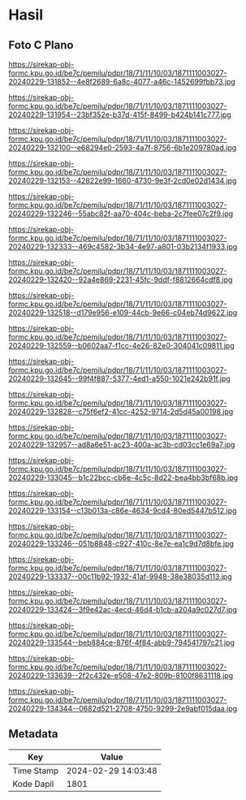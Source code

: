 # Hasil

## Foto C Plano

https://sirekap-obj-formc.kpu.go.id/be7c/pemilu/pdpr/18/71/11/10/03/1871111003027-20240229-131852--4e8f2689-6a8c-4077-a46c-1452699fbb73.jpg

https://sirekap-obj-formc.kpu.go.id/be7c/pemilu/pdpr/18/71/11/10/03/1871111003027-20240229-131954--23bf352e-b37d-415f-8499-b424b141c777.jpg

https://sirekap-obj-formc.kpu.go.id/be7c/pemilu/pdpr/18/71/11/10/03/1871111003027-20240229-132100--e68294e0-2593-4a7f-8756-6b1e209780ad.jpg

https://sirekap-obj-formc.kpu.go.id/be7c/pemilu/pdpr/18/71/11/10/03/1871111003027-20240229-132153--42822e99-1660-4730-9e3f-2cd0e02d1434.jpg

https://sirekap-obj-formc.kpu.go.id/be7c/pemilu/pdpr/18/71/11/10/03/1871111003027-20240229-132246--55abc82f-aa70-404c-beba-2c7fee07c2f9.jpg

https://sirekap-obj-formc.kpu.go.id/be7c/pemilu/pdpr/18/71/11/10/03/1871111003027-20240229-132333--469c4582-3b34-4e97-a801-03b2134f1933.jpg

https://sirekap-obj-formc.kpu.go.id/be7c/pemilu/pdpr/18/71/11/10/03/1871111003027-20240229-132420--92a4e869-2231-45fc-9ddf-f8812664cdf8.jpg

https://sirekap-obj-formc.kpu.go.id/be7c/pemilu/pdpr/18/71/11/10/03/1871111003027-20240229-132518--d179e956-e109-44cb-9e66-c04eb74d9622.jpg

https://sirekap-obj-formc.kpu.go.id/be7c/pemilu/pdpr/18/71/11/10/03/1871111003027-20240229-132559--b0602aa7-f1cc-4e26-82e0-304041c09811.jpg

https://sirekap-obj-formc.kpu.go.id/be7c/pemilu/pdpr/18/71/11/10/03/1871111003027-20240229-132645--99f4f887-5377-4ed1-a550-1021e242b91f.jpg

https://sirekap-obj-formc.kpu.go.id/be7c/pemilu/pdpr/18/71/11/10/03/1871111003027-20240229-132828--c75f6ef2-41cc-4252-9714-2d5d45a00198.jpg

https://sirekap-obj-formc.kpu.go.id/be7c/pemilu/pdpr/18/71/11/10/03/1871111003027-20240229-132957--ad8a6e51-ac23-400a-ac3b-cd03cc1e69a7.jpg

https://sirekap-obj-formc.kpu.go.id/be7c/pemilu/pdpr/18/71/11/10/03/1871111003027-20240229-133045--b1c22bcc-cb6e-4c5c-8d22-bea4bb3bf68b.jpg

https://sirekap-obj-formc.kpu.go.id/be7c/pemilu/pdpr/18/71/11/10/03/1871111003027-20240229-133154--c13b013a-c86e-4634-9cd4-80ed5447b512.jpg

https://sirekap-obj-formc.kpu.go.id/be7c/pemilu/pdpr/18/71/11/10/03/1871111003027-20240229-133246--051b8848-c927-410c-8e7e-ea1c9d7d8bfe.jpg

https://sirekap-obj-formc.kpu.go.id/be7c/pemilu/pdpr/18/71/11/10/03/1871111003027-20240229-133337--00c11b92-1932-41af-9948-38e38035d113.jpg

https://sirekap-obj-formc.kpu.go.id/be7c/pemilu/pdpr/18/71/11/10/03/1871111003027-20240229-133424--3f9e42ac-4ecd-46d4-b1cb-a204a9c027d7.jpg

https://sirekap-obj-formc.kpu.go.id/be7c/pemilu/pdpr/18/71/11/10/03/1871111003027-20240229-133544--beb884ce-876f-4f84-abb9-794541797c21.jpg

https://sirekap-obj-formc.kpu.go.id/be7c/pemilu/pdpr/18/71/11/10/03/1871111003027-20240229-133639--2f2c432e-e508-47e2-809b-8100f8631118.jpg

https://sirekap-obj-formc.kpu.go.id/be7c/pemilu/pdpr/18/71/11/10/03/1871111003027-20240229-134344--0682d521-2708-4750-9299-2e9abf015daa.jpg


## Metadata

| Key        | Value               |
| ---------- | ------------------- |
| Time Stamp | 2024-02-29 14:03:48 |
| Kode Dapil | 1801                |



